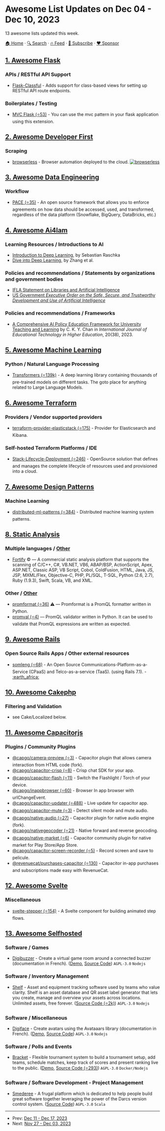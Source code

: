 # Awesome List Updates on Dec 04 - Dec 10, 2023

13 awesome lists updated this week.

[🏠 Home](/README.md) · [🔍 Search](https://www.trackawesomelist.com/search/) · [🔥 Feed](https://www.trackawesomelist.com/week/rss.xml) · [📮 Subscribe](https://trackawesomelist.us17.list-manage.com/subscribe?u=d2f0117aa829c83a63ec63c2f&id=36a103854c) · [❤️  Sponsor](https://github.com/sponsors/theowenyoung)



## [1. Awesome Flask](/content/mjhea0/awesome-flask/week/README.md)

### APIs / RESTful API Support

*   [Flask-Classful](https://flask-classful.readthedocs.io/) - Adds support for class-based views for setting up RESTful API route endpoints.

### Boilerplates / Testing

*   [MVC Flask (⭐53)](https://github.com/marcuxyz/mvc-flask) - You can use the mvc pattern in your flask application using this extension.

## [2. Awesome Developer First](/content/agamm/awesome-developer-first/week/README.md)

### Scraping

*   [browserless](https://browserless.io) - Browser automation deployed to the cloud. [![browserless](https://img.shields.io/github/stars/browserless/browserless?style=flat-square\&logo=github\&labelColor=%230D1117\&color=%23161B22)](https://github.com/browserless/browserless)

## [3. Awesome Data Engineering](/content/igorbarinov/awesome-data-engineering/week/README.md)

### Workflow

*   [PACE (⭐35)](https://github.com/getstrm/pace) - An open source framework that allows you to enforce agreements on how data should be accessed, used, and transformed, regardless of the data platform (Snowflake, BigQuery, DataBricks, etc.)

## [4. Awesome Ai4lam](/content/AI4LAM/awesome-ai4lam/week/README.md)

### Learning Resources / Introductions to AI

*   [Introduction to Deep Learning](https://sebastianraschka.com/blog/2021/dl-course.html), by Sebastian Raschka
*   [Dive into Deep Learning](https://d2l.ai/index.html), by Zhang et al.

### Policies and recommendations / Statements by organizations and government bodies

*   [IFLA Statement on Libraries and Artificial Intelligence](https://repository.ifla.org/bitstream/123456789/1646/1/ifla_statement_on_libraries_and_artificial_intelligence-full-text.pdf)
*   [US Government *Executive Order on the Safe, Secure, and Trustworthy Development and Use of Artificial Intelligence*](https://www.whitehouse.gov/briefing-room/presidential-actions/2023/10/30/executive-order-on-the-safe-secure-and-trustworthy-development-and-use-of-artificial-intelligence/)

### Policies and recommendations / Frameworks

*   [A Comprehensive AI Policy Education Framework for University Teaching and Learning](https://educationaltechnologyjournal.springeropen.com/articles/10.1186/s41239-023-00408-3) by C. K. Y. Chan in *International Journal of Educational Technology in Higher Education*, 20(38), 2023.

## [5. Awesome Machine Learning](/content/josephmisiti/awesome-machine-learning/week/README.md)

### Python / Natural Language Processing

*   [Transformers (⭐139k)](https://github.com/huggingface/transformers) - A deep learning library containing thousands of pre-trained models on different tasks. The goto place for anything related to Large Language Models.

## [6. Awesome Terraform](/content/shuaibiyy/awesome-terraform/week/README.md)

### Providers / Vendor supported providers

*   [terraform-provider-elasticstack (⭐175)](https://github.com/elastic/terraform-provider-elasticstack) - Provider for Elasticsearch and Kibana.

### Self-hosted Terraform Platforms / IDE

*   [Stack-Lifecycle-Deployment (⭐246)](https://github.com/D10S0VSkY-OSS/Stack-Lifecycle-Deployment) - OpenSource solution that defines and manages the complete lifecycle of resources used and provisioned into a cloud.

## [7. Awesome Design Patterns](/content/DovAmir/awesome-design-patterns/week/README.md)

### Machine Learning

*   [distributed-ml-patterns (⭐384)](https://github.com/terrytangyuan/distributed-ml-patterns) - Distributed machine learning system patterns.

## [8. Static Analysis](/content/analysis-tools-dev/static-analysis/week/README.md)

### Multiple languages / [Other](#other-1)

*   [Fortify](https://www.microfocus.com/en-us/cyberres/application-security/static-code-analyzer) :copyright: — A commercial static analysis platform that supports the scanning of C/C++, C#, VB.NET, VB6, ABAP/BSP, ActionScript, Apex, ASP.NET, Classic ASP, VB Script, Cobol, ColdFusion, HTML, Java, JS, JSP, MXML/Flex, Objective-C, PHP, PL/SQL, T-SQL, Python (2.6, 2.7), Ruby (1.9.3), Swift, Scala, VB, and XML.

### Other / [Other](#other-1)

*   [promformat (⭐36)](https://github.com/facetoe/promformat) :warning: — Promformat is a PromQL formatter written in Python.
*   [promval (⭐4)](https://github.com/facetoe/promval) — PromQL validator written in Python. It can be used to validate that PromQL expressions are written as expected.

## [9. Awesome Rails](/content/gramantin/awesome-rails/week/README.md)

### Open Source Rails Apps / Other external resources

*   [somleng (⭐68)](https://github.com/somleng/somleng) - An Open Source Communications-Platform-as-a-Service (CPaaS) and Telco-as-a-service (TaaS). (using Rails 7.1). - [:earth\_africa:](https://www.somleng.org)

## [10. Awesome Cakephp](/content/FriendsOfCake/awesome-cakephp/week/README.md)

### Filtering and Validation

*   see Cake/Localized below.

## [11. Awesome Capacitorjs](/content/capawesome-team/awesome-capacitorjs/week/README.md)

### Plugins / Community Plugins

*   [@capgo/camera-preview (⭐3)](https://github.com/Cap-go/camera-preview) - Capacitor plugin that allows camera interaction from HTML code (fork).
*   [@capgo/capacitor-crisp (⭐8)](https://github.com/Cap-go/capacitor-crisp) - Crisp chat SDK for your app.
*   [@capgo/capacitor-flash (⭐11)](https://github.com/Cap-go/capacitor-flash) - Switch the Flashlight / Torch of your device.
*   [@capgo/inappbrowser (⭐60)](https://github.com/Cap-go/capacitor-inappbrowser) - Browser In app browser with urlChangeEvent.
*   [@capgo/capacitor-updater (⭐488)](https://github.com/Cap-go/capacitor-updater) - Live update for capacitor app.
*   [@capgo/capacitor-mute (⭐3)](https://github.com/Cap-go/capacitor-mute) - Detect silent mode and mute audio.
*   [@capgo/native-audio (⭐27)](https://github.com/Cap-go/native-audio) - Capacitor plugin for native audio engine (fork).
*   [@capgo/nativegeocoder (⭐21)](https://github.com/Cap-go/capacitor-nativegeocoder) - Native forward and reverse geocoding.
*   [@capgo/native-market (⭐6)](https://github.com/Cap-go/native-market) - Capacitor community plugin for native market for Play Store/App Store.
*   [@capgo/capacitor-screen-recorder (⭐5)](https://github.com/Cap-go/capacitor-screen-recorder) - Record screen and save to pelicule.
*   [@revenuecat/purchases-capacitor (⭐130)](https://github.com/RevenueCat/purchases-capacitor) - Capacitor in-app purchases and subscriptions made easy with RevenueCat.

## [12. Awesome Svelte](/content/TheComputerM/awesome-svelte/week/README.md)

### Miscellaneous

*   [svelte-stepper (⭐154)](https://github.com/efstajas/svelte-stepper) - A Svelte component for building animated step flows.

## [13. Awesome Selfhosted](/content/awesome-selfhosted/awesome-selfhosted/week/README.md)

### Software / Games

*   [Digibuzzer](https://digibuzzer.app/) - Create a virtual game room around a connected buzzer (documentation in French). ([Demo](https://digibuzzer.app/), [Source Code](https://codeberg.org/ladigitale/digibuzzer)) `AGPL-3.0` `Nodejs`

### Software / Inventory Management

*   [Shelf](https://www.shelf.nu) - Asset and equipment tracking software used by teams who value clarity. Shelf is an asset database and QR asset label generator that lets you create, manage and overview your assets across locations. Unlimited assets, free forever. ([Source Code (⭐2k)](https://github.com/Shelf-nu/shelf.nu)) `AGPL-3.0` `Nodejs`

### Software / Miscellaneous

*   [Digiface](https://ladigitale.dev/digiface/) - Create avatars using the Avataaars library (documentation in French). ([Demo](https://ladigitale.dev/digiface/), [Source Code](https://codeberg.org/ladigitale/digiface)) `AGPL-3.0` `Nodejs`

### Software / Polls and Events

*   [Bracket](https://evroon.github.io/bracket) - Flexible tournament system to build a tournament setup, add teams, schedule matches, keep track of scores and present ranking live to the public. ([Demo](https://www.bracketapp.nl/demo), [Source Code (⭐293)](https://github.com/evroon/bracket)) `AGPL-3.0` `Docker/Nodejs`

### Software / Software Development - Project Management

*   [Smederee](https://smeder.ee) - A frugal platform which is dedicated to help people build great software together leveraging the power of the Darcs version control system. ([Source Code](https://smeder.ee/~jan0sch/smederee)) `AGPL-3.0` `Scala`

---

- Prev: [Dec 11 - Dec 17, 2023](/content/2023/50/README.md)
- Next: [Nov 27 - Dec 03, 2023](/content/2023/48/README.md)